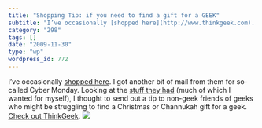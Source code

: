 ```yaml
---
title: "Shopping Tip: if you need to find a gift for a GEEK"
subtitle: "I’ve occasionally [shopped here](http://www.thinkgeek.com). I got another bit of mail from them for ..."
category: "298"
tags: []
date: "2009-11-30"
type: "wp"
wordpress_id: 772
---
```

I’ve occasionally [shopped here](http://www.thinkgeek.com). I got another bit of mail from them for so-called Cyber Monday. Looking at the [stuff they had](http://www.thinkgeek.com) (much of which I wanted for myself), I thought to send out a tip to non-geek friends of geeks who might be struggling to find a Christmas or Channukah gift for a geek. [Check out ThinkGeek](http://www.thinkgeek.com).
![](https://i0.wp.com/img.zemanta.com/pixy.gif?w=584)